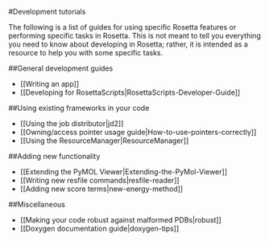 #Development tutorials

The following is a list of guides for using specific Rosetta features or performing specific tasks in Rosetta. This is not meant to tell you everything you need to know about developing in Rosetta; rather, it is intended as a resource to help you with some specific tasks.

##General development guides
* [[Writing an app]]
* [[Developing for RosettaScripts|RosettaScripts-Developer-Guide]]

##Using existing frameworks in your code
* [[Using the job distributor|jd2]]
* [[Owning/access pointer usage guide|How-to-use-pointers-correctly]]
* [[Using the ResourceManager|ResourceManager]]

##Adding new functionality
* [[Extending the PyMOL Viewer|Extending-the-PyMol-Viewer]]
* [[Writing new resfile commands|resfile-reader]]
* [[Adding new score terms|new-energy-method]]

##Miscellaneous
* [[Making your code robust against malformed PDBs|robust]]
* [[Doxygen documentation guide|doxygen-tips]]